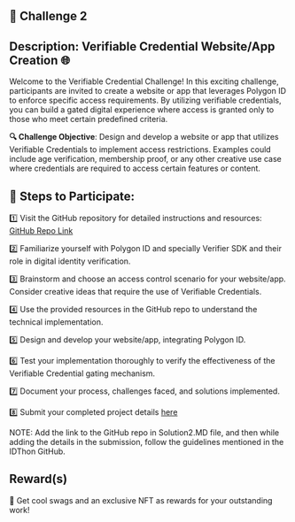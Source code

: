  ## 🌟 Challenge 2

## Description: Verifiable Credential Website/App Creation 🌐

Welcome to the Verifiable Credential Challenge! In this exciting challenge, participants are invited to create a website or app that leverages Polygon ID to enforce specific access requirements. By utilizing verifiable credentials, you can build a gated digital experience where access is granted only to those who meet certain predefined criteria.

**🔍 Challenge Objective**: Design and develop a website or app that utilizes Verifiable Credentials to implement access restrictions. Examples could include age verification, membership proof, or any other creative use case where credentials are required to access certain features or content.

## 📝 Steps to Participate: 

1️⃣ Visit the GitHub repository for detailed instructions and resources: [GitHub Repo Link](https://github.com/oceans404/vc-verifier)

2️⃣ Familiarize yourself with Polygon ID and specially Verifier SDK and their role in digital identity verification.

3️⃣ Brainstorm and choose an access control scenario for your website/app. Consider creative ideas that require the use of Verifiable Credentials.

4️⃣ Use the provided resources in the GitHub repo to understand the technical implementation.

5️⃣ Design and develop your website/app, integrating Polygon ID. 

6️⃣ Test your implementation thoroughly to verify the effectiveness of the Verifiable Credential gating mechanism.

7️⃣ Document your process, challenges faced, and solutions implemented.

8️⃣ Submit your completed project details [here](https://airtable.com/shrNCmi6zP4RDklNi)  

NOTE: Add the link to the GitHub repo in Solution2.MD file, and then while adding the details in the submission, follow the guidelines mentioned in the IDThon GitHub.

## Reward(s)

🎁 Get cool swags and an exclusive NFT as rewards for your outstanding work!



